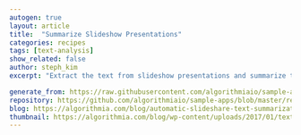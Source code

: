 ```yaml
---
autogen: true
layout: article
title:  "Summarize Slideshow Presentations"
categories: recipes
tags: [text-analysis]
show_related: false
author: steph_kim
excerpt: "Extract the text from slideshow presentations and summarize the content"

generate_from: https://raw.githubusercontent.com/algorithmiaio/sample-apps/master/recipes/Summarize-SlideShare-Presentations/README.md
repository: https://github.com/algorithmiaio/sample-apps/blob/master/recipes/Summarize-SlideShare-Presentations/
blog: https://algorithmia.com/blog/automatic-slideshare-text-summarization
thumbnail: https://algorithmia.com/blog/wp-content/uploads/2017/01/text-summarizer-algorithm.jpg
---
```

